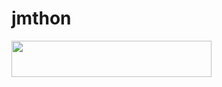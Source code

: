 # jmthon

<p align="left"><a href="https://heroku.com/deploy?template=https://github.com/muntather/musi"> <img src="https://img.shields.io/badge/Deploy%20To%20Heroku-purple?style=for-the-badge&logo=heroku" width="320" height="58.45"/></a></p>
